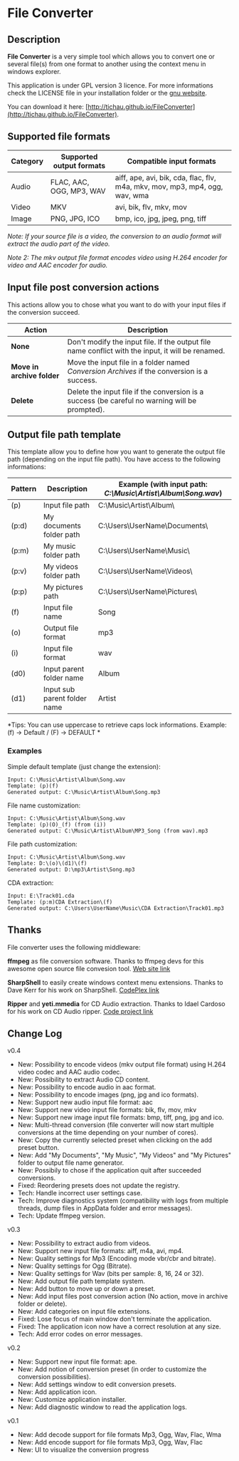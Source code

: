 # File Converter

## Description
**File Converter** is a very simple tool which allows you to convert one or several file(s) from one format to another using the context menu in windows explorer.

This application is under GPL version 3 licence. 
For more informations check the LICENSE file in your installation folder or the [gnu website](http://www.gnu.org/licenses/gpl.html).

You can download it here: [http://tichau.github.io/FileConverter](http://tichau.github.io/FileConverter).

## Supported file formats

Category 	| Supported output formats	| Compatible input formats
------------|---------------------------|----------------------------------------------------------------------------
 Audio		| FLAC, AAC, OGG, MP3, WAV	| aiff, ape, avi, bik, cda, flac, flv, m4a, mkv, mov, mp3, mp4, ogg, wav, wma
 Video		| MKV						| avi, bik, flv, mkv, mov
 Image		| PNG, JPG, ICO				| bmp, ico, jpg, jpeg, png, tiff

*Note: If your source file is a video, the conversion to an audio format will extract the audio part of the video.*

*Note 2: The mkv output file format encodes video using H.264 encoder for video and AAC encoder for audio.*

## Input file post conversion actions

This actions allow you to chose what you want to do with your input files if the conversion succeed.

Action     					| Description
----------------------------|------------------------------------------------------------------------------------------------
**None**     				| Don't modify the input file. If the output file name conflict with the input, it will be renamed.
**Move in archive folder**  | Move the input file in a folder named *Conversion Archives* if the conversion is a success.
**Delete**     				| Delete the input file if the conversion is a success (be careful no warning will be prompted).

## Output file path template

This template allow you to define how you want to generate the output file path (depending on the input file path).
You have access to the following informations:

Pattern	| Description					| Example (with input path: *C:\Music\Artist\Album\Song.wav*)
--------|-------------------------------|-----------------------------------------------------------------
(p)   	| Input file path				| C:\Music\Artist\Album\
(p:d) 	| My documents folder path		| C:\Users\UserName\Documents\
(p:m)	| My music folder path			| C:\Users\UserName\Music\
(p:v)	| My videos folder path			| C:\Users\UserName\Videos\
(p:p)	| My pictures path				| C:\Users\UserName\Pictures\
(f)  	| Input file name				| Song
(o)		| Output file format			| mp3
(i)		| Input file format				| wav
(d0)	| Input parent folder name		| Album
(d1)	| Input sub parent folder name	| Artist

*Tips: You can use uppercase to retrieve caps lock informations. Example: (f) -> Default / (F) -> DEFAULT *

### Examples

Simple default template (just change the extension): 

	Input: C:\Music\Artist\Album\Song.wav
	Template: (p)(f)
	Generated output: C:\Music\Artist\Album\Song.mp3

File name customization:

	Input: C:\Music\Artist\Album\Song.wav
	Template: (p)(O)_(f) (from (i))
	Generated output: C:\Music\Artist\Album\MP3_Song (from wav).mp3
		
File path customization:
		
	Input: C:\Music\Artist\Album\Song.wav
	Template: D:\(o)\(d1)\(f)
	Generated output: D:\mp3\Artist\Song.mp3

CDA extraction:
		
	Input: E:\Track01.cda
	Template: (p:m)CDA Extraction\(f)
	Generated output: C:\Users\UserName\Music\CDA Extraction\Track01.mp3
	
## Thanks

File converter uses the following middleware:

**ffmpeg** as file conversion software.
Thanks to ffmpeg devs for this awesome open source file convesion tool. [Web site link](https://www.ffmpeg.org/)

**SharpShell** to easily create windows context menu extensions.
Thanks to Dave Kerr for his work on SharpShell. [CodePlex link](https://sharpshell.codeplex.com/)

**Ripper** and **yeti.mmedia** for CD Audio extraction.
Thanks to Idael Cardoso for his work on CD Audio ripper. [Code project link](http://www.codeproject.com/Articles/5458/C-Sharp-Ripper)

## Change Log
v0.4
- New: Possibility to encode videos (mkv output file format) using H.264 video codec and AAC audio codec.
- New: Possibility to extract Audio CD content.
- New: Possibility to encode audio in aac format.
- New: Possibility to encode images (png, jpg and ico formats).
- New: Support new audio input file format: aac
- New: Support new video input file formats: bik, flv, mov, mkv
- New: Support new image input file formats: bmp, tiff, png, jpg and ico.
- New: Multi-thread conversion (file converter will now start multiple conversions at the time depending on your number of cores).
- New: Copy the currently selected preset when clicking on the add preset button.
- New: Add "My Documents", "My Music", "My Videos" and "My Pictures" folder to output file name generator.
- New: Possibily to chose if the application quit after succeeded conversions.
- Fixed: Reordering presets does not update the registry. 
- Tech: Handle incorrect user settings case.
- Tech: Improve diagnostics system (compatibility with logs from multiple threads, dump files in AppData folder and error messages).
- Tech: Update ffmpeg version.

v0.3
- New: Possibility to extract audio from videos.
- New: Support new input file formats: aiff, m4a, avi, mp4.
- New: Quality settings for Mp3 (Encoding mode vbr/cbr and bitrate).
- New: Quality settings for Ogg (Bitrate).
- New: Quality settings for Wav (bits per sample: 8, 16, 24 or 32).
- New: Add output file path template system.
- New: Add button to move up or down a preset.
- New: Add input files post conversion action (No action, move in archive folder or delete).
- New: Add categories on input file extensions.
- Fixed: Lose focus of main window don't terminate the application.
- Fixed: The application icon now have a correct resolution at any size.
- Tech: Add error codes on error messages.

v0.2
- New: Support new input file format: ape.
- New: Add notion of conversion preset (in order to customize the conversion possibilities).
- New: Add settings window to edit conversion presets.
- New: Add application icon.
- New: Customize application installer.
- New: Add diagnostic window to read the application logs.

v0.1
- New: Add decode support for file formats Mp3, Ogg, Wav, Flac, Wma 
- New: Add encode support for file formats Mp3, Ogg, Wav, Flac
- New: UI to visualize the conversion progress